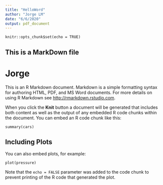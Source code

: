 ```yaml
---
title: "HelloWord"
author: "Jorge LM"
date: "6/6/2020"
output: pdf_document
---
```


```{r setup, include=FALSE}
knitr::opts_chunk$set(echo = TRUE)
```

## This is a MarkDown file
# Jorge

This is an R Markdown document. Markdown is a simple formatting syntax for authoring HTML, PDF, and MS Word documents. For more details on using R Markdown see <http://rmarkdown.rstudio.com>.

When you click the **Knit** button a document will be generated that includes both content as well as the output of any embedded R code chunks within the document. You can embed an R code chunk like this:

```{r cars}
summary(cars)
```

## Including Plots

You can also embed plots, for example:

```{r pressure, echo=FALSE}
plot(pressure)
```

Note that the `echo = FALSE` parameter was added to the code chunk to prevent printing of the R code that generated the plot.
